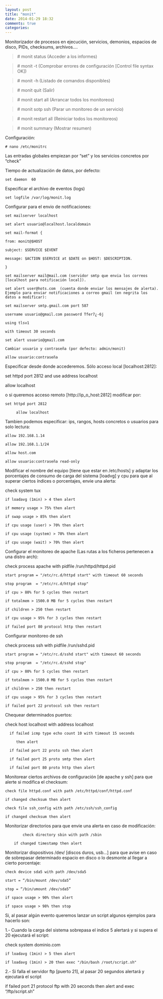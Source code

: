 ```yaml
---
layout: post
title: "monit"
date: 2014-01-29 18:32
comments: true
categories: 
---
```

Monitorizador de procesos en ejecución, servicios, demonios, espacios de disco, PIDs, checksums, archivos.... 

>\# monit status (Acceder a los informes) 

>\# monit -t (Comprobar errores de configuración [Control file syntax OK]) 

>\# monit -h (Listado de comandos disponibles) 

>\# monit quit (Salir) 

>\# monit start all (Arrancar todos los monitoreos) 

>\# monit sotp ssh (Parar un monitoreo de un servicio) 

>\# monit restart all (Reiniciar todos los monitoreos) 

>\# monit summary (Mostrar resumen) 

Configuración: 

	# nano /etc/monitrc 

Las entradas globales empiezan por “set” y los servicios concretos por “check” 

Tiempo de actualización de datos, por defecto: 

	set daemon  60 

Especificar el archivo de eventos (logs) 

	set logfile /var/log/monit.log 

Configurar para el envio de notificaciones: 

	set mailserver localhost 

	set alert usuario@localhost.localdomain 

	set mail-format { 

	from: monit@$HOST 

	subject: $SERVICE $EVENT 

	message: $ACTION $SERVICE at $DATE on $HOST: $DESCRIPTION. 

	} 

	set mailserver mail@mail.com (servidor smtp que envia los correos [localhost para notificación local]). 

	set alert user@hots.com  (cuenta donde enviar los mensajes de alerta). Ejemplo para enviar notificaciones a correo gmail (en negrita los datos a modificar): 

	set mailserver smtp.gmail.com port 587 

	username usuario@gmail.com password Tfer7¿-6j 

	using tlsv1 

	with timeout 30 seconds 

	set alert usuario@gmail.com 

	Cambiar usuario y contraseña (por defecto: admin/monit) 

	allow usuario:contraseña 

Especificar desde donde accederemos. Sólo acceso local [localhost:2812]: 

set httpd port 2812 and use address localhost 

allow localhost 

o si queremos acceso remoto [http://ip_o_host:2812] modificar por: 

	set httpd port 2812 

         allow localhost 

Tambien podemos especificar: ips, rangos, hosts concretos o usuarios para solo lectura: 

	allow 192.168.1.14 

	allow 192.168.1.1/24 

	allow host.com 

	allow usuario:contraseña read-only

Modificar el nombre del equipo [tiene que estar en /etc/hosts] y adaptar los porcentajes de consumo de carga del sistema [loadvg] y cpu para que al superar ciertos índices o porcentajes, envie una alerta: 

check system tux 

    if loadavg (1min) > 4 then alert 

    if memory usage > 75% then alert 

    if swap usage > 85% then alert 

    if cpu usage (user) > 70% then alert 

    if cpu usage (system) > 70% then alert 

    if cpu usage (wait) > 70% then alert 

Configurar el monitoreo de apache (Las rutas a los ficheros pertenecen a una distro arch): 

check process apache with pidfile /run/httpd/httpd.pid 

    start program = "/etc/rc.d/httpd start" with timeout 60 seconds 

    stop program  = "/etc/rc.d/httpd stop" 

    if cpu > 80% for 5 cycles then restart 

    if totalmem > 1500.0 MB for 5 cycles then restart 

    if children > 250 then restart 

    if cpu usage > 95% for 3 cycles then restart 

    if failed port 80 protocol http then restart 

Configurar monitoreo de ssh 

check process ssh with pidfile /run/sshd.pid 

    start program = "/etc/rc.d/sshd start" with timeout 60 seconds 

    stop program  = "/etc/rc.d/sshd stop" 

    if cpu > 80% for 5 cycles then restart 

    if totalmem > 1500.0 MB for 5 cycles then restart 

    if children > 250 then restart 

    if cpu usage > 95% for 3 cycles then restart 

    if failed port 22 protocol ssh then restart 

Chequear determinados puertos: 

check host localhost with address localhost 

      if failed icmp type echo count 10 with timeout 15 seconds 

         then alert 

      if failed port 22 proto ssh then alert 

      if failed port 25 proto smtp then alert 

      if failed port 80 proto http then alert 

Monitorear ciertos archivos de configuración [de apache y ssh] para que alerte si modifica el checksum: 

    check file httpd.conf with path /etc/httpd/conf/httpd.conf 

    if changed checksum then alert 

    check file ssh_config with path /etc/ssh/ssh_config 

    if changed checksum then alert 

Monitorizar directorios para que envie una alerta en caso de modificación: 

            check directory sbin with path /sbin 

	    if changed timestamp then alert 

Monitorizar dispositivos /dev/ [discos duros, usb...] para que avise en caso de sobrepasar determinado espacio en disco o lo desmonte al llegar a cierto porcentaje: 

	check device sda5 with path /dev/sda5 

	start = “/bin/mount /dev/sda5” 

	stop = “/bin/umount /dev/sda5” 

	if space usage > 90% then alert 

	if space usage > 98% then stop 

Si, al pasar algún evento queremos lanzar un script algunos ejemplos para hacerlo son: 

1.- Cuando la carga del sistema sobrepasa el indice 5 alertará y si supera el 20 ejecutará el script: 

check system dominio.com 

    if loadavg (1min) > 5 then alert 

    if loadavg (1min) > 20 then exec "/bin/bash /root/script.sh" 

2.- Si falla el servidor ftp [puerto 21], al pasar 20 segundos alertará  y ejecutará el script 

if failed port 21 protocol ftp with 20 seconds then alert and exec “/ftp/script.sh” 

